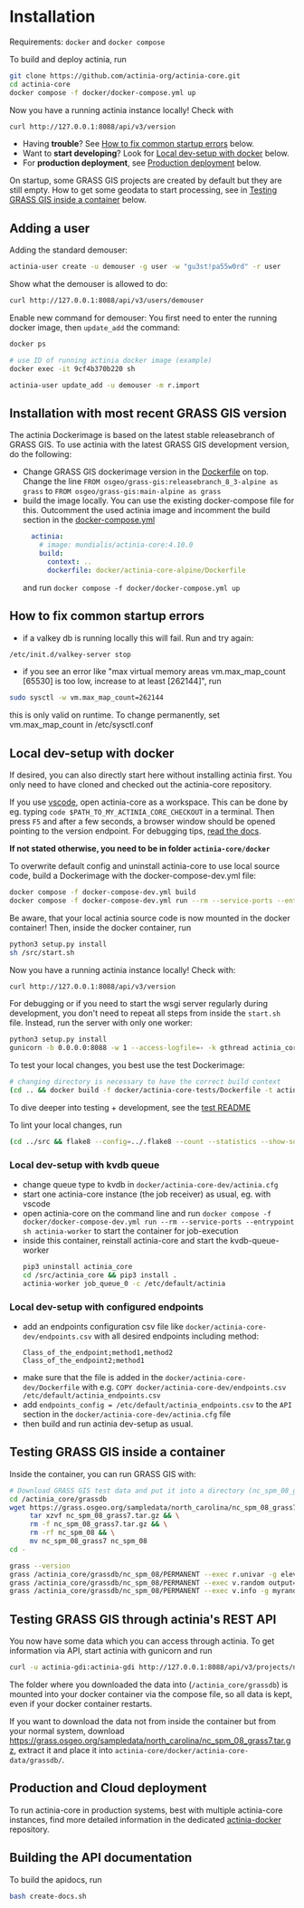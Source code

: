 # Installation

Requirements: `docker` and `docker compose`

To build and deploy actinia, run

```bash
git clone https://github.com/actinia-org/actinia-core.git
cd actinia-core
docker compose -f docker/docker-compose.yml up
```

Now you have a running actinia instance locally! Check with

```bash
curl http://127.0.0.1:8088/api/v3/version
```

- Having __trouble__? See [How to fix common startup errors](#startup-errors) below.
- Want to __start developing__? Look for [Local dev-setup with docker](#local-dev-setup) below.
- For __production deployment__, see [Production deployment](#production-deployment) below.

On startup, some GRASS GIS projects are created by default but they are still empty. How to get some geodata to start processing, see in [Testing GRASS GIS inside a container](#grass-gis) below.

## Adding a user

Adding the standard demouser:

```bash
actinia-user create -u demouser -g user -w "gu3st!pa55w0rd" -r user
```

Show what the demouser is allowed to do:

```bash
curl http://127.0.0.1:8088/api/v3/users/demouser
```

Enable new command for demouser: You first need to enter the running docker image, then `update_add` the command:

```bash
docker ps

# use ID of running actinia docker image (example)
docker exec -it 9cf4b370b220 sh

actinia-user update_add -u demouser -m r.import
```

<a id="latest-grass-gis"></a>

## Installation with most recent GRASS GIS version

The actinia Dockerimage is based on the latest stable releasebranch of GRASS GIS. To use actinia with the latest GRASS GIS development version, do the following:

- Change GRASS GIS dockerimage version in the [Dockerfile](actinia-core-alpine/Dockerfile) on top.
  Change the line
  `FROM osgeo/grass-gis:releasebranch_8_3-alpine as grass` to
  `FROM osgeo/grass-gis:main-alpine as grass`
- build the image locally. You can use the existing docker-compose file for this. Outcomment the used actinia image and incomment the build section in the [docker-compose.yml](docker-compose.yml)
  ```yaml
    actinia:
      # image: mundialis/actinia-core:4.10.0
      build:
        context: ..
        dockerfile: docker/actinia-core-alpine/Dockerfile
  ```
  and run `docker compose -f docker/docker-compose.yml up`

<a id="startup-errors"></a>

## How to fix common startup errors

- if a valkey db is running locally this will fail. Run and try again:

```bash
/etc/init.d/valkey-server stop
```

- if you see an error like "max virtual memory areas vm.max_map_count \[65530\] is too low, increase to at least \[262144\]", run

```bash
sudo sysctl -w vm.max_map_count=262144
```

this is only valid on runtime. To change permanently, set vm.max_map_count in /etc/sysctl.conf

<a id="local-dev-setup"></a>

## Local dev-setup with docker

If desired, you can also directly start here without installing actinia first. You only need to have cloned and checked out the actinia-core repository.

If you use [vscode](https://code.visualstudio.com/), open actinia-core as a workspace. This can be done by eg. typing `code $PATH_TO_MY_ACTINIA_CORE_CHECKOUT` in a terminal. Then press `F5` and after a few seconds, a browser window should be opened pointing to the version endpoint. For debugging tips, [read the docs](https://code.visualstudio.com/Docs/editor/debugging#_debug-actions).

__If not stated otherwise, you need to be in folder `actinia-core/docker`__

To overwrite default config and uninstall actinia-core to use local source code, build a Dockerimage with the docker-compose-dev.yml file:

```bash
docker compose -f docker-compose-dev.yml build
docker compose -f docker-compose-dev.yml run --rm --service-ports --entrypoint sh actinia
```

Be aware, that your local actinia source code is now mounted in the docker container!
Then, inside the docker container, run

```bash
python3 setup.py install
sh /src/start.sh
```

Now you have a running actinia instance locally! Check with:

```bash
curl http://127.0.0.1:8088/api/v3/version
```

For debugging or if you need to start the wsgi server regularly during development, you don't need to repeat all steps from inside the `start.sh` file. Instead, run the server with only one worker:

```bash
python3 setup.py install
gunicorn -b 0.0.0.0:8088 -w 1 --access-logfile=- -k gthread actinia_core.main:flask_app

```

To test your local changes, you best use the test Dockerimage:

```bash
# changing directory is necessary to have the correct build context
(cd .. && docker build -f docker/actinia-core-tests/Dockerfile -t actinia-test .)
```

To dive deeper into testing + development, see the [test README](https://github.com/actinia-org/actinia-core/blob/main/tests/README.md)

To lint your local changes, run

```bash
(cd ../src && flake8 --config=../.flake8 --count --statistics --show-source --jobs=$(nproc) .)
```

### Local dev-setup with kvdb queue

- change queue type to kvdb in `docker/actinia-core-dev/actinia.cfg`
- start one actinia-core instance (the job receiver) as usual, eg. with vscode
- open actinia-core on the command line and run
  `docker compose -f docker/docker-compose-dev.yml run --rm --service-ports --entrypoint sh actinia-worker` to start the container for job-execution
- inside this container, reinstall actinia-core and start the kvdb-queue-worker
  ```bash
  pip3 uninstall actinia_core
  cd /src/actinia_core && pip3 install .
  actinia-worker job_queue_0 -c /etc/default/actinia
  ```

### Local dev-setup with configured endpoints

- add an endpoints configuration csv file like `docker/actinia-core-dev/endpoints.csv`
  with all desired endpoints including method:
  ```text
  Class_of_the_endpoint;method1,method2
  Class_of_the_endpoint2;method1
  ```
- make sure that the file is added in the `docker/actinia-core-dev/Dockerfile` with e.g. `COPY docker/actinia-core-dev/endpoints.csv /etc/default/actinia_endpoints.csv`
- add `endpoints_config = /etc/default/actinia_endpoints.csv` to the `API` section in the `docker/actinia-core-dev/actinia.cfg` file
- then build and run actinia dev-setup as usual.

<a id="grass-gis"></a>

## Testing GRASS GIS inside a container

Inside the container, you can run GRASS GIS with:

```bash
# Download GRASS GIS test data and put it into a directory (nc_spm_08_grass7 works also for GRASS GIS 8)
cd /actinia_core/grassdb
wget https://grass.osgeo.org/sampledata/north_carolina/nc_spm_08_grass7.tar.gz && \
     tar xzvf nc_spm_08_grass7.tar.gz && \
     rm -f nc_spm_08_grass7.tar.gz && \
     rm -rf nc_spm_08 && \
     mv nc_spm_08_grass7 nc_spm_08
cd -

grass --version
grass /actinia_core/grassdb/nc_spm_08/PERMANENT --exec r.univar -g elevation
grass /actinia_core/grassdb/nc_spm_08/PERMANENT --exec v.random output=myrandom n=42
grass /actinia_core/grassdb/nc_spm_08/PERMANENT --exec v.info -g myrandom
```

## Testing GRASS GIS through actinia's REST API

You now have some data which you can access through actinia. To get information
via API, start actinia with gunicorn and run

```bash
curl -u actinia-gdi:actinia-gdi http://127.0.0.1:8088/api/v3/projects/nc_spm_08/mapsets
```

The folder where you downloaded the data into (`/actinia_core/grassdb`) is mounted into your docker container via the compose file, so all data is kept, even if your docker container restarts.

If you want to download the data not from inside the container but from your normal system, download <https://grass.osgeo.org/sampledata/north_carolina/nc_spm_08_grass7.tar.gz>, extract it and place it into `actinia-core/docker/actinia-core-data/grassdb/`.

<a id="production-deployment"></a>

## Production and Cloud deployment

To run actinia-core in production systems, best with multiple actinia-core instances, find more detailed information in the dedicated [actinia-docker](https://github.com/actinia-org/actinia-docker) repository.

## Building the API documentation

To build the apidocs, run

```bash
bash create-docs.sh
```

